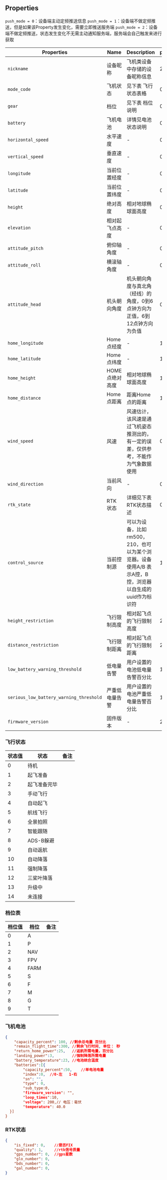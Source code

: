 ## Properties

`push_mode = 0`：设备端主动定频推送信息
    `push_mode = 1`：设备端不做定频推送，但是如果该Property发生变化，需要立即推送服务端
    `push_mode = 2`：设备端不做定频推送，状态发生变化不无需主动通知服务端，服务端会自己触发来进行获取

| Properties                              | Name           | Description                                                  | push_mode | data_type |
| --------------------------------------- | -------------- | ------------------------------------------------------------ | --------- | --------- |
| `nickname`                              | 设备昵称       | 飞机类设备中存储的设备昵称信息                               | 2         | string    |
| `mode_code`                             | 飞机状态       | 见下表 飞行状态表格                                          | 0         | int       |
| `gear`                                  | 档位           | 见下表 档位说明                                              | 0         | int       |
| `battery`                               | 飞机电池       | 详情见电池状态说明                                           | 0         | struct    |
| `horizontal_speed`                      | 水平速度       | -                                                            | 0         | double    |
| `vertical_speed`                        | 垂直速度       | -                                                            | 0         | double    |
| `longitude`                             | 当前位置经度   | -                                                            | 0         | double    |
| `latitude`                              | 当前位置纬度   | -                                                            | 0         | double    |
| `height`                                | 绝对高度       | 相对地球椭球面高度                                           | 0         | double    |
| `elevation`                             | 相对起飞点高度 | -                                                            | 0         | double    |
| `attitude_pitch`                        | 俯仰轴角度     | -                                                            | 0         | double    |
| `attitude_roll`                         | 横滚轴角度     | -                                                            | 0         | double    |
| `attitude_head`                         | 机头朝向角度   | 机头朝向角度与真北角（经线）的角度，0到6点钟方向为正值，6到12点钟方向为负值 | 0         | int       |
| `home_longitude`                        | Home点经度     | -                                                            | 1         | double    |
| `home_latitude`                         | Home点纬度     | -                                                            | 1         | double    |
| `home_height`                           | HOME点绝对高度 | 相对地球椭球面高度                                           | 1         | double    |
| `home_distance`                         | Home点距离     | 距离Home点的距离                                             | 1         | double    |
| `wind_speed`                            | 风速           | 风速估计，该风速是通过飞机姿态推测出的，有一定的误差，仅供参考，不能作为气象数据使用 | 0         | double    |
| `wind_direction`                        | 当前风向       | -                                                            | 0         | enum      |
| `rtk_state`                             | RTK 状态       | 详细见下表 RTK状态描述                                       | 0         | struct    |
| `control_source`                        | 当前控制源     | 可以为设备，比如rm500，210，也可以为某个浏览器。设备使用A/B 表示A控，B控，浏览器以自生成的uuid作为标识符 | 1         | string    |
| `height_restriction`                    | 飞行限制高度   | 相对起飞点的飞行限制高度                                     | 2         | int       |
| `distance_restriction`                  | 飞行限制距离   | 相对起飞点的飞行限制距离                                     | 2         | int       |
| `low_battery_warning_threshold`         | 低电量告警     | 用户设置的电池低电量告警百分比                               | 1         | int       |
| `serious_low_battery_warning_threshold` | 严重低电量告警 | 用户设置的电池严重低电量告警百分比                           | 1         | int       |
| `firmware_version`                      | 固件版本       | -                                                            | 2         | string    |

### 飞行状态

| 状态值 | 状态         | 备注 |
| ------ | ------------ | ---- |
| 0      | 待机         |      |
| 1      | 起飞准备     |      |
| 2      | 起飞准备完毕 |      |
| 3      | 手动飞行     |      |
| 4      | 自动起飞     |      |
| 5      | 航线飞行     |      |
| 6      | 全景拍照     |      |
| 7      | 智能跟随     |      |
| 8      | ADS-B躲避    |      |
| 9      | 自动返航     |      |
| 10     | 自动降落     |      |
| 11     | 强制降落     |      |
| 12     | 三桨叶降落   |      |
| 13     | 升级中       |      |
| 14     | 未连接       |      |

### 档位表

| 档位值 | 档位 | 备注 |
| ------ | ---- | ---- |
| 0      | A    |      |
| 1      | P    |      |
| 2      | NAV  |      |
| 3      | FPV  |      |
| 4      | FARM |      |
| 5      | S    |      |
| 6      | F    |      |
| 7      | M    |      |
| 8      | G    |      |
| 9      | T    |      |
|        |      |      |

### 飞机电池

```json
{
    "capacity_percent": 100, //剩余总电量 百分比
    "remain_flight_time":300, //剩余飞行时间, 单位： 秒
    "return_home_power":25,   //返航所需电量，百分比
    "landing_power":3,        //强制降落所需电量
    "battery_temperature":23, //电池统合温度
    "batteries":[{
        "capacity_percent":50,    //单电池电量
        "index":0,  //0-左   1-右
        "sn": "",
        "type": 0,    
        "sub_type:0,          
        "firmware_version": "",
        "loop_times":10,
        "voltage": 200,// 电压：毫伏
        "temperature": 40.0
  }]
}
```

### RTK状态

```json
{
    "is_fixed": 0,    //是否FIX
    "quality": 1,     //rtk信号质量
    "gps_number": 0,  //gps星数
    "glo_number": 0,  
    "bds_number": 0,
    "gal_number": 0,
}
```

